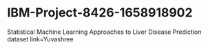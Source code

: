 # IBM-Project-8426-1658918902
Statistical Machine Learning Approaches to Liver Disease Prediction
dataset link=Yuvashree
